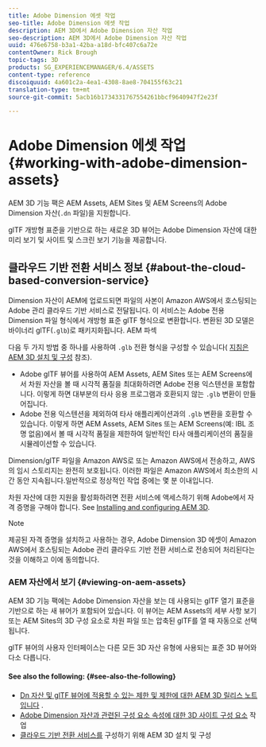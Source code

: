 ```yaml
---
title: Adobe Dimension 에셋 작업
seo-title: Adobe Dimension 에셋 작업
description: AEM 3D에서 Adobe Dimension 자산 작업
seo-description: AEM 3D에서 Adobe Dimension 자산 작업
uuid: 476e6758-b3a1-42ba-a18d-bfc407c6a72e
contentOwner: Rick Brough
topic-tags: 3D
products: SG_EXPERIENCEMANAGER/6.4/ASSETS
content-type: reference
discoiquuid: 4a601c2a-4ea1-4308-8ae8-704155f63c21
translation-type: tm+mt
source-git-commit: 5acb16b1734331767554261bbcf9640947f2e23f

---
```



# Adobe Dimension 에셋 작업 {#working-with-adobe-dimension-assets}

AEM 3D 기능 팩은 AEM Assets, AEM Sites 및 AEM Screens의 Adobe Dimension 자산(`.dn` 파일)을 지원합니다.

glTF 개방형 표준을 기반으로 하는 새로운 3D 뷰어는 Adobe Dimension 자산에 대한 미리 보기 및 사이트 및 스크린 보기 기능을 제공합니다.

## 클라우드 기반 전환 서비스 정보 {#about-the-cloud-based-conversion-service}

Dimension 자산이 AEM에 업로드되면 파일의 사본이 Amazon AWS에서 호스팅되는 Adobe 관리 클라우드 기반 서비스로 전달됩니다. 이 서비스는 Adobe 전용 Dimension 파일 형식에서 개방형 표준 glTF 형식으로 변환합니다. 변환된 3D 모델은 바이너리 glTF(`.glb`)로 패키지화됩니다. AEM 파섹

다음 두 가지 방법 중 하나를 사용하여 `.glb` 전환 형식을 구성할 수 있습니다( [지침은 AEM 3D 설치 및 구성](install-config-3d.md) 참조).

* Adobe glTF 뷰어를 사용하여 AEM Assets, AEM Sites 또는 AEM Screens에서 차원 자산을 볼 때 시각적 품질을 최대화하려면 Adobe 전용 익스텐션을 포함합니다. 이렇게 하면 대부분의 타사 응용 프로그램과 호환되지 않는 `.glb` 변환이 만들어집니다.
* Adobe 전용 익스텐션을 제외하여 타사 애플리케이션과의 `.glb` 변환을 호환할 수 있습니다. 이렇게 하면 AEM Assets, AEM Sites 또는 AEM Screens(예: IBL 조명 없음)에서 볼 때 시각적 품질을 제한하여 일반적인 타사 애플리케이션의 품질을 시뮬레이션할 수 있습니다.

Dimension/glTF 파일을 Amazon AWS로 또는 Amazon AWS에서 전송하고, AWS의 임시 스토리지는 완전히 보호됩니다. 이러한 파일은 Amazon AWS에서 최소한의 시간 동안 지속됩니다.일반적으로 정상적인 작업 중에는 몇 분 이내입니다.

차원 자산에 대한 지원을 활성화하려면 전환 서비스에 액세스하기 위해 Adobe에서 자격 증명을 구해야 합니다. See [Installing and configuring AEM 3D](install-config-3d.md).

>[!NOTE]
>
>제공된 자격 증명을 설치하고 사용하는 경우, Adobe Dimension 3D 에셋이 Amazon AWS에서 호스팅되는 Adobe 관리 클라우드 기반 전환 서비스로 전송되어 처리된다는 것을 이해하고 이에 동의합니다.

### AEM 자산에서 보기 {#viewing-on-aem-assets}

AEM 3D 기능 팩에는 Adobe Dimension 자산을 보는 데 사용되는 glTF 열기 표준을 기반으로 하는 새 뷰어가 포함되어 있습니다. 이 뷰어는 AEM Assets의 세부 사항 보기 또는 AEM Sites의 3D 구성 요소로 차원 파일 또는 압축된 glTF를 열 때 자동으로 선택됩니다.

glTF 뷰어의 사용자 인터페이스는 다른 모든 3D 자산 유형에 사용되는 표준 3D 뷰어와 다소 다릅니다.

#### See also the following: {#see-also-the-following}

* [Dn 자산 및 glTF 뷰어에 적용할 수 있는 제한 및 제한에 대한 AEM 3D 릴리스 노트입니다](/help/release-notes/aem3d-release-notes.md) .
* [Adobe Dimension 자산과 관련된 구성 요소 속성에 대한 3D 사이트 구성 요소](using-the-3d-sites-component.md) 작업
* [클라우드 기반 전환 서비스를](install-config-3d.md) 구성하기 위해 AEM 3D 설치 및 구성


